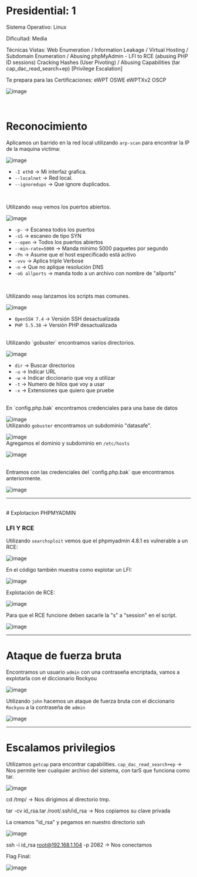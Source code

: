 # Presidential: 1

Sistema Operativo: Linux

Dificultad: Media

Técnicas Vistas: Web Enumeration /
Information Leakage /
Virtual Hosting /
Subdomain Enumeration /
Abusing phpMyAdmin - LFI to RCE (abusing PHP ID sessions)
Cracking Hashes (User Pivoting) /
Abusing Capabilities (tar cap_dac_read_search+ep) [Privilege Escalation]

Te prepara para las Certificaciones: eWPT OSWE eWPTXv2 OSCP



![image](https://github.com/user-attachments/assets/8fae9c5e-6c42-408b-88e2-787910e75ed4)

<br>

# Reconocimiento

Aplicamos un barrido en la red local utilizando `arp-scan` para encontrar la IP de la maquina victima:



![image](https://github.com/user-attachments/assets/d4cb276c-d2a5-44bc-9c40-b776547074a4)
- `-I eth0` -> Mi interfaz grafica.
- `--localnet` -> Red local.
- `--ignoredups` -> Que ignore duplicados.
<br>


Utilizando `nmap` vemos los puertos abiertos.



![image](https://github.com/user-attachments/assets/7c0af8a0-5b9b-4c2c-be1c-cca46a1b7660)



- `-p-` -> Escanea todos los puertos
- `-sS` -> escaneo de tipo SYN
- `--open` -> Todos los puertos abiertos
- `--min-rate=5000` -> Manda mínimo 5000 paquetes por segundo
- `-Pn` -> Asume que el host especificado está activo
- `-vvv` -> Aplica triple Verbose
- `-n` -> Que no aplique resolución DNS
- `-oG allports` -> manda todo a un archivo con nombre de "allports"
<br>

Utilizando `nmap` lanzamos los scripts mas comunes.



![image](https://github.com/user-attachments/assets/9e298361-6368-47df-8590-c51330e18fdf)



- `OpenSSH 7.4` -> Versión SSH desactualizada
- `PHP 5.5.38` -> Versión PHP desactualizada
<br>
Utilizando `gobuster` encontramos varios directorios.



![image](https://github.com/user-attachments/assets/335036c9-c96a-465a-9c36-48cfeb5c2ff7)



- `dir` -> Buscar directorios
- `-u` -> Indicar URL
- `-w` -> Indicar diccionario que voy a utilizar
- `-t` -> Numero de hilos que voy a usar
- `-x` -> Extensiones que quiero que pruebe
<br>
En `config.php.bak` encontramos credenciales para una base de datos



![image](https://github.com/user-attachments/assets/39c5c121-5b26-4ecf-9597-6d8aedaac7bf)
<br>
Utilizando `gobuster` encontramos un subdominio "datasafe".



![image](https://github.com/user-attachments/assets/b61e30d8-5968-4096-b19f-6f444876a6bc)
<br>
Agregamos el dominio y subdominio en `/etc/hosts`



![image](https://github.com/user-attachments/assets/ca70c92a-4ae3-41d0-a23a-e7b41b3eaaff)


<br>
Entramos con las credenciales del `config.php.bak` que encontramos anteriormente.



![image](https://github.com/user-attachments/assets/73a251b2-4b27-4757-9ee7-db8aef0d9b6e)

------
<br>
# Explotacion PHPMYADMIN



### LFI Y RCE

Utilizando `searchsploit` vemos que el phpmyadmin 4.8.1 es vulnerable a un RCE:



![image](https://github.com/user-attachments/assets/0c022638-cf01-450b-9d9d-50ee44692a11)
<br>


En el código también muestra como explotar un LFI:



![image](https://github.com/user-attachments/assets/0f4296bf-36ce-4d48-9be0-11ab673b5c8d)
<br>


Explotación de RCE:



![image](https://github.com/user-attachments/assets/645921ad-39ec-4774-a6b0-a9d66b9012ce)
<br>


Para que el RCE funcione deben sacarle la "s" a "session" en el script.



![image](https://github.com/user-attachments/assets/dfb50f34-e097-427d-bd12-5d87a3b3b05e)
<br>

----

# Ataque de fuerza bruta

Encontramos un usuario `admin` con una contraseña encriptada, vamos a explotarla con el diccionario Rockyou



![image](https://github.com/user-attachments/assets/de612644-43cb-419b-a472-13c4f6c84790)


Utilizando `john` hacemos un ataque de fuerza bruta con el diccionario `Rockyou` a la contraseña de `admin`



![image](https://github.com/user-attachments/assets/6a0e7dfd-db38-42c8-bb52-e8ab7fda074d)


----

# Escalamos privilegios


Utilizamos `getcap` para encontrar capabilities.
`cap_dac_read_search+ep` -> Nos permite leer cualquier archivo del sistema, con tarS que funciona como tar.



![image](https://github.com/user-attachments/assets/046d89a8-49c2-4f03-b89a-09e901eb3e5e)



cd /tmp/ -> Nos dirigimos al directorio tmp.

tar -cv id_rsa.tar /root/.ssh/id_rsa -> Nos copiamos su clave privada

La creamos "id_rsa" y pegamos en nuestro directorio ssh



![image](https://github.com/user-attachments/assets/3a509cb0-46c3-427b-b7ef-45e1d6e2710e)



ssh -i id_rsa root@192.168.1.104 -p 2082 -> Nos conectamos

Flag Final:



![image](https://github.com/user-attachments/assets/e132d25d-0178-480d-b4c5-1fec26aab8d9)


